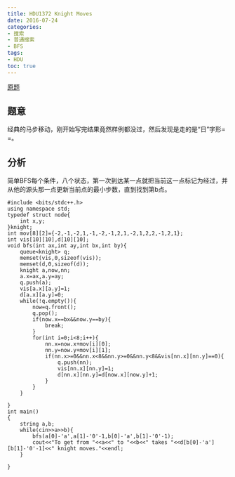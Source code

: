 ```yaml
---
title: HDU1372 Knight Moves
date: 2016-07-24
categories:
- 搜索
- 普通搜索
- BFS
tags:
- HDU
toc: true
---
```


[原题](http://acm.hdu.edu.cn/showproblem.php?pid=1372)


## 题意

经典的马步移动，刚开始写完结果竟然样例都没过，然后发现是走的是“日”字形= =。


## 分析

简单BFS每个条件，八个状态，第一次到达某一点就把当前这一点标记为经过，并从他的源头那一点更新当前点的最小步数，直到找到第b点。

```
#include <bits/stdc++.h>
using namespace std;
typedef struct node{
    int x,y;
}knight;
int mov[8][2]={-2,-1,-2,1,-1,-2,-1,2,1,-2,1,2,2,-1,2,1};
int vis[10][10],d[10][10];
void bfs(int ax,int ay,int bx,int by){
    queue<knight> q;
    memset(vis,0,sizeof(vis));
    memset(d,0,sizeof(d));
    knight a,now,nn;
    a.x=ax,a.y=ay;
    q.push(a);
    vis[a.x][a.y]=1;
    d[a.x][a.y]=0;
    while(!q.empty()){
        now=q.front();
        q.pop();
        if(now.x==bx&&now.y==by){
            break;
        }
        for(int i=0;i<8;i++){
            nn.x=now.x+mov[i][0];
            nn.y=now.y+mov[i][1];
            if(nn.x>=0&&nn.x<8&&nn.y>=0&&nn.y<8&&vis[nn.x][nn.y]==0){
                q.push(nn);
                vis[nn.x][nn.y]=1;
                d[nn.x][nn.y]=d[now.x][now.y]+1;
            }
        }
    }

}
int main()
{
    string a,b;
    while(cin>>a>>b){
        bfs(a[0]-'a',a[1]-'0'-1,b[0]-'a',b[1]-'0'-1);
        cout<<"To get from "<<a<<" to "<<b<<" takes "<<d[b[0]-'a'][b[1]-'0'-1]<<" knight moves."<<endl;
    }

}
```
